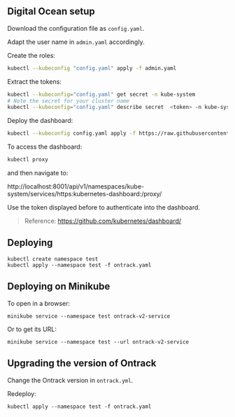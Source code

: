 ## Digital Ocean setup

Download the configuration file as `config.yaml`.

Adapt the user name in `admin.yaml` accordingly.

Create the roles:

```bash
kubectl --kubeconfig "config.yaml" apply -f admin.yaml
```

Extract the tokens:

```bash
kubectl --kubeconfig="config.yaml" get secret -n kube-system
# Note the secret for your cluster name
kubectl --kubeconfig="config.yaml" describe secret  <token> -n kube-system
```

Deploy the dashboard:

```bash
kubectl --kubeconfig config.yaml apply -f https://raw.githubusercontent.com/kubernetes/dashboard/v1.10.1/src/deploy/recommended/kubernetes-dashboard.yaml
```

To access the dashboard:

```bash
kubectl proxy
```

and then navigate to:

http://localhost:8001/api/v1/namespaces/kube-system/services/https:kubernetes-dashboard:/proxy/

Use the token displayed before to authenticate into the dashboard.

> Reference: https://github.com/kubernetes/dashboard/

## Deploying

    kubectl create namespace test
    kubectl apply --namespace test -f ontrack.yaml

## Deploying on Minikube

To open in a browser:

    minikube service --namespace test ontrack-v2-service

Or to get its URL:

    minikube service --namespace test --url ontrack-v2-service

## Upgrading the version of Ontrack

Change the Ontrack version in `ontrack.yml`.

Redeploy:

    kubectl apply --namespace test -f ontrack.yaml
